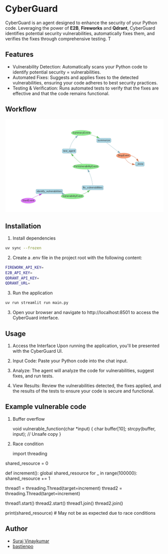 # CyberGuard

CyberGuard is an  agent designed to enhance the security of your Python code. Leveraging the power of **E2B**, **Fireworks** and **Qdrant**, CyberGuard identifies potential security vulnerabilities, automatically fixes them, and verifies the fixes through comprehensive testing. T


## Features

- Vulnerability Detection: Automatically scans your Python code to identify potential security = vulnerabilities.
- Automated Fixes: Suggests and applies fixes to the detected vulnerabilities, ensuring your code adheres to best security practices.
- Testing & Verification: Runs automated tests to verify that the fixes are effective and that the code remains functional.

## Workflow

![CyberGuard Workflow](./assets/workflow.png)

## Installation

1. Install dependencies

```bash
uv sync --frozen
```

2. Create a .env file in the project root with the following content:
```bash
FIREWORK_API_KEY=
E2B_API_KEY=    
QDRANT_API_KEY=
QDRANT_URL=
```
3. Run the application
```bash
uv run streamlit run main.py
```

3. Open your browser and navigate to http://localhost:8501 to access the CyberGuard interface.

## Usage

1. Access the Interface
Upon running the application, you'll be presented with the CyberGuard UI.

2. Input Code: Paste your Python code into the chat input.

3. Analyze: The agent will analyze the code for vulnerabilities, suggest fixes, and run tests.

4. View Results: Review the vulnerabilities detected, the fixes applied, and the results of the tests to ensure your code is secure and functional.

## Example vulnerable code

1. Buffer overflow

   void vulnerable_function(char *input) {
    char buffer[10];
    strcpy(buffer, input);  // Unsafe copy
}

2. Race condition

   import threading

shared_resource = 0

def increment():
    global shared_resource
    for _ in range(100000):
        shared_resource += 1

thread1 = threading.Thread(target=increment)
thread2 = threading.Thread(target=increment)

thread1.start()
thread2.start()
thread1.join()
thread2.join()

print(shared_resource)  # May not be as expected due to race conditions


## Author

- [Suraj Vinaykumar](https://github.com/Surajvinaykumar)
- [bastienpo](https://github.com/bastienpo/)
